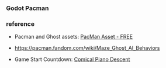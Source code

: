 ### Godot Pacman

### reference

- Pacman and Ghost assets: [PacMan Asset - FREE](https://vladpenn.itch.io/pacman)

- https://pacman.fandom.com/wiki/Maze_Ghost_AI_Behaviors

- Game Start Countdown: [Comical Piano Descent](https://pixabay.com/sound-effects/comical-piano-descent-274050/)
